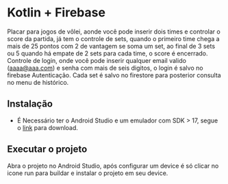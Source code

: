 # Kotlin + Firebase

Placar para jogos de vôlei, aonde você pode inserir dois times e controlar o score da partida, já tem o controle de sets, quando o primeiro time chega a mais de 25 pontos com 2 de vantagem se soma um set, ao final de 3 sets ou 5 quando há empate de 2 sets para cada time, o score é encerrado. Controle de login, onde você pode inserir qualquer email valido (aaaa@aaa.com) e senha com mais de seis digitos, o login é salvo no firebase Autenticação. Cada set é salvo no firestore para posterior consulta no menu de histórico.

## Instalação
 * É Necessário ter o Android Studio e um emulador com SDK > 17, segue o [link](https://developer.android.com/studio) para download.
 

## Executar o projeto

Abra o projeto no Android Studio, após configurar um device é só clicar no icone run para buildar e instalar o projeto em seu device.
